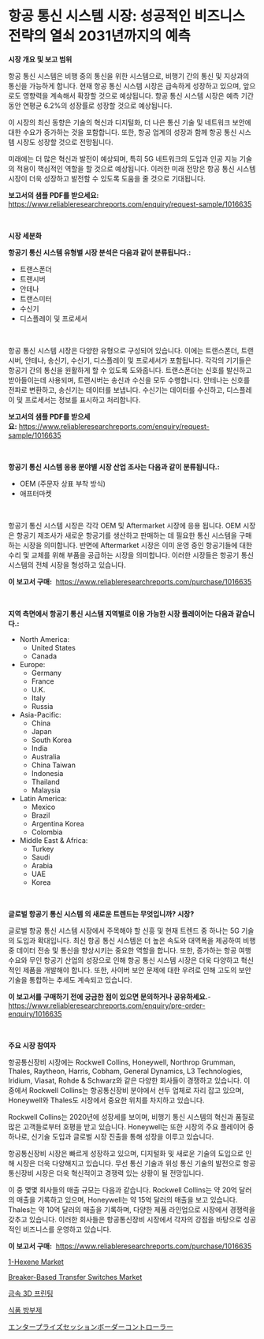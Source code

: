 <p><h1>항공 통신 시스템 시장: 성공적인 비즈니스 전략의 열쇠 2031년까지의 예측</h1></p><p><strong>시장 개요 및 보고 범위</strong></p>
<p><p>항공 통신 시스템은 비행 중의 통신을 위한 시스템으로, 비행기 간의 통신 및 지상과의 통신을 가능하게 합니다. 현재 항공 통신 시스템 시장은 급속하게 성장하고 있으며, 앞으로도 영향력을 계속해서 확장할 것으로 예상됩니다. 항공 통신 시스템 시장은 예측 기간 동안 연평균 6.2%의 성장률로 성장할 것으로 예상됩니다.</p><p>이 시장의 최신 동향은 기술의 혁신과 디지털화, 더 나은 통신 기술 및 네트워크 보안에 대한 수요가 증가하는 것을 포함합니다. 또한, 항공 업계의 성장과 함께 항공 통신 시스템 시장도 성장할 것으로 전망됩니다.</p><p>미래에는 더 많은 혁신과 발전이 예상되며, 특히 5G 네트워크의 도입과 인공 지능 기술의 적용이 핵심적인 역할을 할 것으로 예상됩니다. 이러한 미래 전망은 항공 통신 시스템 시장이 더욱 성장하고 발전할 수 있도록 도움을 줄 것으로 기대됩니다.</p></p>
<p><strong>보고서의 샘플 PDF를 받으세요:</strong> <a href="https://www.reliableresearchreports.com/enquiry/request-sample/1016635">https://www.reliableresearchreports.com/enquiry/request-sample/1016635</a></p>
<p>&nbsp;</p>
<p><strong>시장 세분화</strong></p>
<p><strong>항공기 통신 시스템 유형별 시장 분석은 다음과 같이 분류됩니다.:</strong></p>
<p><ul><li>트랜스폰더</li><li>트랜시버</li><li>안테나</li><li>트랜스미터</li><li>수신기</li><li>디스플레이 및 프로세서</li></ul></p>
<p>&nbsp;</p>
<p><p>항공 통신 시스템 시장은 다양한 유형으로 구성되어 있습니다. 이에는 트랜스폰더, 트랜시버, 안테나, 송신기, 수신기, 디스플레이 및 프로세서가 포함됩니다. 각각의 기기들은 항공기 간의 통신을 원활하게 할 수 있도록 도와줍니다. 트랜스폰더는 신호를 발신하고 받아들이는데 사용되며, 트랜시버는 송신과 수신을 모두 수행합니다. 안테나는 신호를 전파로 변환하고, 송신기는 데이터를 보냅니다. 수신기는 데이터를 수신하고, 디스플레이 및 프로세서는 정보를 표시하고 처리합니다.</p></p>
<p><strong>보고서의 샘플 PDF를 받으세요:</strong>&nbsp;<a href="https://www.reliableresearchreports.com/enquiry/request-sample/1016635">https://www.reliableresearchreports.com/enquiry/request-sample/1016635</a></p>
<p>&nbsp;</p>
<p><strong> 항공기 통신 시스템 응용 분야별 시장 산업 조사는 다음과 같이 분류됩니다.:</strong></p>
<p><ul><li>OEM (주문자 상표 부착 방식)</li><li>애프터마켓</li></ul></p>
<p>&nbsp;</p>
<p><p>항공기 통신 시스템 시장은 각각 OEM 및 Aftermarket 시장에 응용 됩니다. OEM 시장은 항공기 제조사가 새로운 항공기를 생산하고 판매하는 데 필요한 통신 시스템을 구매하는 시장을 의미합니다. 반면에 Aftermarket 시장은 이미 운영 중인 항공기들에 대한 수리 및 교체를 위해 부품을 공급하는 시장을 의미합니다. 이러한 시장들은 항공기 통신 시스템의 전체 시장을 형성하고 있습니다.</p></p>
<p><strong>이 보고서 구매:</strong>&nbsp; <a href="https://www.reliableresearchreports.com/purchase/1016635">https://www.reliableresearchreports.com/purchase/1016635</a></p>
<p>&nbsp;</p>
<p><strong>지역 측면에서 항공기 통신 시스템 지역별로 이용 가능한 시장 플레이어는 다음과 같습니다.:</strong></p>
<p><ul>
    <li>
        North America:
        <ul>
            <li>United States</li>
            <li>Canada</li>
        </ul>
    </li>
    <li>
        Europe:
        <ul>
            <li>Germany</li>
            <li>France</li>
            <li>U.K.</li>
            <li>Italy</li>
            <li>Russia</li>
        </ul>
    </li>
    <li>
        Asia-Pacific:
        <ul>
            <li>China</li>
            <li>Japan</li>
            <li>South Korea</li>
            <li>India</li>
            <li>Australia</li>
            <li>China Taiwan</li>
            <li>Indonesia</li>
            <li>Thailand</li>
            <li>Malaysia</li>
        </ul>
    </li>
    <li>
        Latin America:
        <ul>
            <li>Mexico</li>
            <li>Brazil</li>
            <li>Argentina Korea</li>
            <li>Colombia</li>
        </ul>
    </li>
    <li>
        Middle East & Africa:
        <ul>
            <li>Turkey</li>
            <li>Saudi</li>
            <li>Arabia</li>
            <li>UAE</li>
            <li>Korea</li>
        </ul>
    </li>
    </ul></p>
<p>&nbsp;</p>
<p><strong>글로벌 항공기 통신 시스템 의 새로운 트렌드는 무엇입니까? 시장?</strong></p>
<p><p>글로벌 항공 통신 시스템 시장에서 주목해야 할 신흥 및 현재 트렌드 중 하나는 5G 기술의 도입과 확대입니다. 최신 항공 통신 시스템은 더 높은 속도와 대역폭을 제공하여 비행 중 데이터 전송 및 통신을 향상시키는 중요한 역할을 합니다. 또한, 증가하는 항공 여행 수요와 무인 항공기 산업의 성장으로 인해 항공 통신 시스템 시장은 더욱 다양하고 혁신적인 제품을 개발해야 합니다. 또한, 사이버 보안 문제에 대한 우려로 인해 고도의 보안 기술을 통합하는 추세도 계속되고 있습니다.</p></p>
<p><strong>이 보고서를 구매하기 전에 궁금한 점이 있으면 문의하거나 공유하세요.</strong>- <a href="https://www.reliableresearchreports.com/enquiry/pre-order-enquiry/1016635">https://www.reliableresearchreports.com/enquiry/pre-order-enquiry/1016635</a></p>
<p>&nbsp;</p>
<p><strong>주요 시장 참여자</strong></p>
<p><p>항공통신장비 시장에는 Rockwell Collins, Honeywell, Northrop Grumman, Thales, Raytheon, Harris, Cobham, General Dynamics, L3 Technologies, Iridium, Viasat, Rohde & Schwarz와 같은 다양한 회사들이 경쟁하고 있습니다. 이 중에서 Rockwell Collins는 항공통신장비 분야에서 선두 업체로 자리 잡고 있으며, Honeywell와 Thales도 시장에서 중요한 위치를 차지하고 있습니다.</p><p>Rockwell Collins는 2020년에 성장세를 보이며, 비행기 통신 시스템의 혁신과 품질로 많은 고객들로부터 호평을 받고 있습니다. Honeywell는 또한 시장의 주요 플레이어 중 하나로, 신기술 도입과 글로벌 시장 진출을 통해 성장을 이루고 있습니다.</p><p>항공통신장비 시장은 빠르게 성장하고 있으며, 디지털화 및 새로운 기술의 도입으로 인해 시장은 더욱 다양해지고 있습니다. 무선 통신 기술과 위성 통신 기술의 발전으로 항공통신장비 시장은 더욱 혁신적이고 경쟁력 있는 상황이 될 전망입니다.</p><p>이 중 몇몇 회사들의 매출 규모는 다음과 같습니다. Rockwell Collins는 약 20억 달러의 매출을 기록하고 있으며, Honeywell는 약 15억 달러의 매출을 보고 있습니다. Thales는 약 10억 달러의 매출을 기록하며, 다양한 제품 라인업으로 시장에서 경쟁력을 갖추고 있습니다. 이러한 회사들은 항공통신장비 시장에서 각자의 강점을 바탕으로 성공적인 비즈니스를 운영하고 있습니다.</p></p>
<p><strong>이 보고서 구매:</strong>&nbsp;&nbsp;<a href="https://www.reliableresearchreports.com/purchase/1016635">https://www.reliableresearchreports.com/purchase/1016635</a></p>
<p><p><a href="https://artistic-helicopter-ca9.notion.site/1-Hexene-Market-Centers-on-Aspects-such-as-Market-Growth-Market-Share-Market-Opportunity-and-Proj-30091069f51243b38f5faeb3cef22150">1-Hexene Market</a></p><p><a href="https://view.publitas.com/reportprime-1/insights-into-breaker-based-transfer-switches-market-size-analysing-market-share-trends-and-growth-from-2023-to-2030/">Breaker-Based Transfer Switches Market</a></p><p><a href="https://medium.com/@oliverterry66787/%EA%B8%88%EC%86%8D-3d-%ED%94%84%EB%A6%B0%ED%8C%85-%EC%8B%9C%EC%9E%A5%EC%9D%80-%EC%8B%9C%EC%9E%A5-%EC%A0%90%EC%9C%A0%EC%9C%A8-%ED%81%AC%EA%B8%B0-%EB%B0%8F-2031%EB%85%84%EA%B9%8C%EC%A7%80%EC%9D%98-%EC%98%88%EC%83%81-%EC%98%88%EC%B8%A1%EC%97%90-%EC%B4%88%EC%A0%90%EC%9D%84-%EB%A7%9E%EC%B6%A5%EB%8B%88%EB%8B%A4-c4c04d0a1807">금속 3D 프린팅</a></p><p><a href="https://medium.com/@oliverterry66787/%EC%8B%9D%ED%92%88-%EB%B0%A9%EB%B6%80%EC%A0%9C-%EC%8B%9C%EC%9E%A5-%EA%B7%9C%EB%AA%A8-%EB%B0%8F-%EC%8B%9C%EC%9E%A5-%EB%8F%99%ED%96%A5-%EC%A0%84%EC%B2%B4-%EC%82%B0%EC%97%85-%EA%B0%9C%EC%9A%94-2024%EB%85%84%EB%B6%80%ED%84%B0-2031%EB%85%84%EA%B9%8C%EC%A7%80-884526321c26">식품 방부제</a></p><p><a href="https://github.com/lrlmopnhwd79300/Market-Research-Report-List-1/blob/main/1693645189128.md">エンタープライズセッションボーダーコントローラー</a></p></p>
